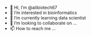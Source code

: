 - 👋 Hi, I’m @alibiotech67
- 👀 I’m interested in bioinformatics
- 🌱 I’m currently learning data scientist
- 💞️ I’m looking to collaborate on ...
- 📫 How to reach me ...

<!---
alibiotech67/alibiotech67 is a ✨ special ✨ repository because its `README.md` (this file) appears on your GitHub profile.
You can click the Preview link to take a look at your changes.
--->
